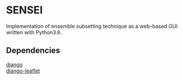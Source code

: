 # SENSEI

Implementation of ensemble subsetting technique as a web-based GUI written with Python3.6. 

## Dependencies
<a href="https://github.com/django/django">django</a>
<br>
<a href="https://github.com/makinacorpus/django-leaflet?">django-leaflet</a>
